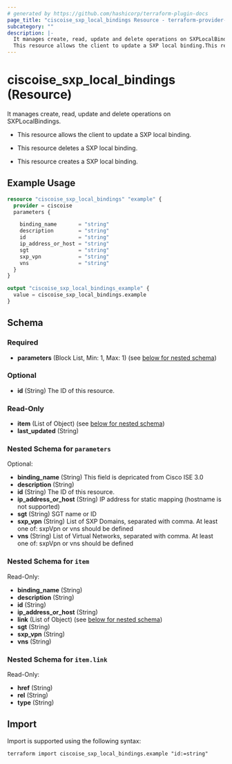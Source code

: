 ```yaml
---
# generated by https://github.com/hashicorp/terraform-plugin-docs
page_title: "ciscoise_sxp_local_bindings Resource - terraform-provider-ciscoise"
subcategory: ""
description: |-
  It manages create, read, update and delete operations on SXPLocalBindings.
  This resource allows the client to update a SXP local binding.This resource deletes a SXP local binding.This resource creates a SXP local binding.
---
```


# ciscoise_sxp_local_bindings (Resource)

It manages create, read, update and delete operations on SXPLocalBindings.

- This resource allows the client to update a SXP local binding.

- This resource deletes a SXP local binding.

- This resource creates a SXP local binding.

## Example Usage

```terraform
resource "ciscoise_sxp_local_bindings" "example" {
  provider = ciscoise
  parameters {

    binding_name       = "string"
    description        = "string"
    id                 = "string"
    ip_address_or_host = "string"
    sgt                = "string"
    sxp_vpn            = "string"
    vns                = "string"
  }
}

output "ciscoise_sxp_local_bindings_example" {
  value = ciscoise_sxp_local_bindings.example
}
```

<!-- schema generated by tfplugindocs -->
## Schema

### Required

- **parameters** (Block List, Min: 1, Max: 1) (see [below for nested schema](#nestedblock--parameters))

### Optional

- **id** (String) The ID of this resource.

### Read-Only

- **item** (List of Object) (see [below for nested schema](#nestedatt--item))
- **last_updated** (String)

<a id="nestedblock--parameters"></a>
### Nested Schema for `parameters`

Optional:

- **binding_name** (String) This field is depricated from Cisco ISE 3.0
- **description** (String)
- **id** (String) The ID of this resource.
- **ip_address_or_host** (String) IP address for static mapping (hostname is not supported)
- **sgt** (String) SGT name or ID
- **sxp_vpn** (String) List of SXP Domains, separated with comma. At least one of: sxpVpn or vns should be defined
- **vns** (String) List of Virtual Networks, separated with comma. At least one of: sxpVpn or vns should be defined


<a id="nestedatt--item"></a>
### Nested Schema for `item`

Read-Only:

- **binding_name** (String)
- **description** (String)
- **id** (String)
- **ip_address_or_host** (String)
- **link** (List of Object) (see [below for nested schema](#nestedobjatt--item--link))
- **sgt** (String)
- **sxp_vpn** (String)
- **vns** (String)

<a id="nestedobjatt--item--link"></a>
### Nested Schema for `item.link`

Read-Only:

- **href** (String)
- **rel** (String)
- **type** (String)

## Import

Import is supported using the following syntax:

```shell
terraform import ciscoise_sxp_local_bindings.example "id:=string"
```
